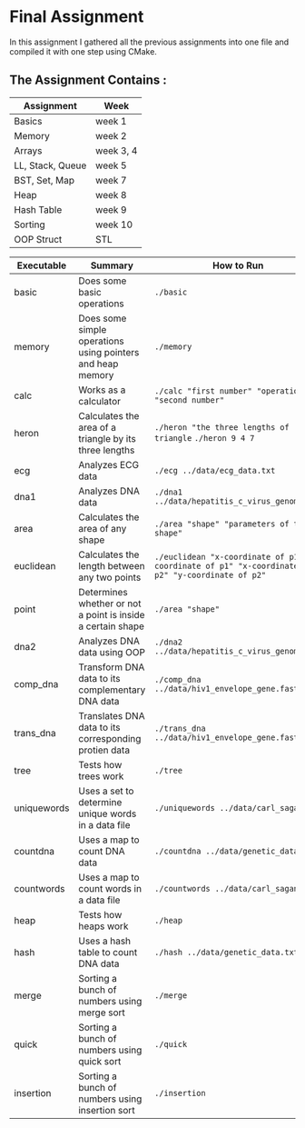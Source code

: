 # Final Assignment

In this assignment I gathered all the previous assignments into one file and compiled it with one step using CMake.

## The Assignment Contains :

Assignment | Week
---------- | -----
Basics | week 1
Memory | week 2
Arrays | week 3, 4
LL, Stack, Queue | week 5
BST, Set, Map | week 7
Heap | week 8
Hash Table | week 9
Sorting | week 10
OOP Struct | STL

Executable | Summary | How to Run
---------- | ------ | ----------
basic | Does some basic operations |  ```./basic```
memory | Does some simple operations using pointers and heap memory | ```./memory```
calc | Works as a calculator | ```./calc "first number" "operation" "second number"```
heron | Calculates the area of a triangle by its three lengths | ```./heron "the three lengths of triangle``` ```./heron 9 4 7```
ecg | Analyzes ECG data | ```./ecg ../data/ecg_data.txt```
dna1 | Analyzes DNA data | ```./dna1 ../data/hepatitis_c_virus_genome.txt```
area | Calculates the area of any shape |```./area "shape" "parameters of the shape"``` 
euclidean | Calculates the length between any two points | ```./euclidean "x-coordinate of p1" "y-coordinate of p1" "x-coordinate of p2" "y-coordinate of p2"``` 
point | Determines whether or not a point is inside a certain shape |  ```./area "shape"``` 
dna2 | Analyzes DNA data using OOP | ```./dna2 ../data/hepatitis_c_virus_genome.txt```
comp_dna | Transform DNA data to its complementary DNA data | ```./comp_dna ../data/hiv1_envelope_gene.fasta```
trans_dna | Translates DNA data to its corresponding protien data | ```./trans_dna ../data/hiv1_envelope_gene.fasta```
tree | Tests how trees work | ```./tree```
uniquewords | Uses a set to determine unique words in a data file | ```./uniquewords ../data/carl_sagan.txt```
countdna | Uses a map to count DNA data | ```./countdna ../data/genetic_data.txt```
countwords | Uses a map to count words in a data file | ```./countwords ../data/carl_sagan.txt```
heap | Tests how heaps work | ```./heap```
hash | Uses a hash table to count DNA data | ```./hash ../data/genetic_data.txt```
merge | Sorting a bunch of numbers using merge sort | ```./merge```
quick | Sorting a bunch of numbers using quick sort | ```./quick```
insertion | Sorting a bunch of numbers using insertion sort | ```./insertion```
